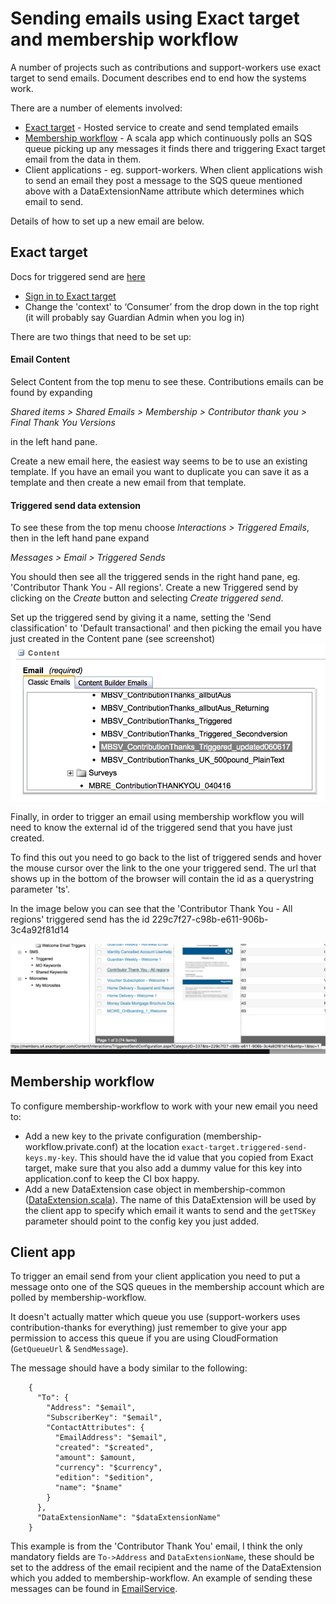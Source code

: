# Sending emails using Exact target and membership workflow
A number of projects such as contributions and support-workers use exact target to send emails. Document describes end to end how the systems work.

There are a number of elements involved:
* [Exact target](https://mc.s4.exacttarget.com/cloud/#app/Email) - Hosted service to create and send templated emails
* [Membership workflow](https://github.com/guardian/membership-workflow) - A scala app which continuously polls an SQS queue picking up any messages it finds there and triggering Exact target email from the data in them.
* Client applications - eg. support-workers. When client applications wish to send an email they post a message to the SQS queue mentioned above with a DataExtensionName attribute which determines which email to send.

Details of how to set up a new email are below.

## Exact target
Docs for triggered send are [here](
https://help.marketingcloud.com/en/documentation/exacttarget/interactions/triggered_emails/triggered_emails_guide/)

* [Sign in to Exact target](https://mc.s4.exacttarget.com/cloud/#app/Email/C12/Default.aspx?entityType=none&entityID=0%23Content)
* Change the 'context' to ‘Consumer’ from the drop down in the top right (it will probably say Guardian Admin when you log in)

There are two things that need to be set up:
#### Email Content
Select Content from the top menu to see these. Contributions emails can be found by expanding

_Shared items > Shared Emails > Membership > Contributor thank you > Final Thank You Versions_

in the left hand pane.

Create a new email here, the easiest way seems to be to use an existing template. If you have an email you want to duplicate you can save it as a template and then create a new email from that template.
#### Triggered send data extension
To see these from the top menu choose _Interactions > Triggered Emails_, then in the left hand pane expand

_Messages > Email > Triggered Sends_

You should then see all the triggered sends in the right hand pane, eg. 'Contributor Thank You - All regions'.
Create a new Triggered send by clicking on the _Create_ button and selecting _Create triggered send_.


Set up the triggered send by giving it a name, setting the 'Send classification' to 'Default transactional' and then picking the email you have just created in the  Content pane (see screenshot)
![](content-pane.png)

Finally, in order to trigger an email using membership workflow you will need to know the external id of the triggered send that you have just created.

To find this out you need to go back to the list of triggered sends and hover the mouse cursor over the link to the one your triggered send. The url that shows up in the bottom of the browser will contain the id as a querystring parameter 'ts'.

In the image below you can see that the 'Contributor Thank You - All regions' triggered send has the id 229c7f27-c98b-e611-906b-3c4a92f81d14

![](hover-for-id.png "Getting the id for a triggered send")

## Membership workflow
To configure membership-workflow to work with your new email you need to:
* Add a new key to the private configuration (membership-workflow.private.conf) at the location `exact-target.triggered-send-keys.my-key`. This should have the id value that you copied from Exact target, make sure that you also add a dummy value for this key into application.conf to keep the CI box happy.
* Add a new DataExtension case object in membership-common ([DataExtension.scala](https://github.com/guardian/membership-common/blob/90e4ccd0c91215ea12997480feceff0da759d96c/src/main/scala/com/gu/exacttarget/DataExtension.scala)). The name of this DataExtension will be used by the client app to specify which email it wants to send and the `getTSKey` parameter should point to the config key you just added.

## Client app
To trigger an email send from your client application you need to put a message onto one of the SQS queues in the membership account which are polled by membership-workflow.

It doesn't actually matter which queue you use (support-workers uses contribution-thanks for everything) just remember to give your app permission to access this queue if you are using CloudFormation (`GetQueueUrl` &
`SendMessage`).

The message should have a body similar to the following:

        {
          "To": {
            "Address": "$email",
            "SubscriberKey": "$email",
            "ContactAttributes": {
              "EmailAddress": "$email",
              "created": "$created",
              "amount": $amount,
              "currency": "$currency",
              "edition": "$edition",
              "name": "$name"
            }
          },
          "DataExtensionName": "$dataExtensionName"
        }
This example is from the 'Contributor Thank You' email, I think the only mandatory fields are `To->Address` and `DataExtensionName`, these should be set to the address of the email recipient and the name of the DataExtension which you added to membership-workflow.
An example of sending these messages can be found in [EmailService](/common/src/main/scala/com/gu/emailservices/EmailService.scala).

